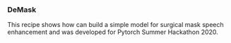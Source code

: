 ### DeMask

This recipe shows how can build a simple model for surgical mask speech enhancement and was developed for Pytorch Summer
Hackathon 2020.
